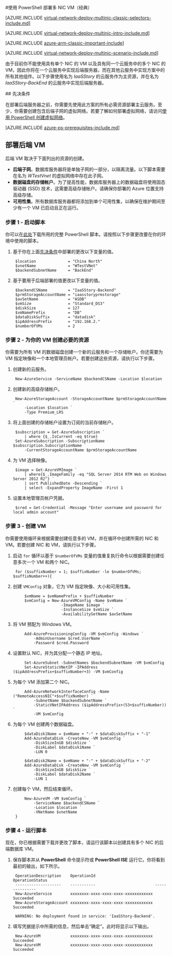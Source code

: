 <properties 
   pageTitle="在经典部署模型中使用 PowerShell 部署多 NIC VM | Azure"
   description="了解如何在经典部署模型中使用 PowerShell 部署多 NIC VM"
   services="virtual-network"
   documentationCenter="na"
   authors="telmosampaio"
   manager="carmonm"
   editor=""
   tags="azure-service-management"
/>
<tags
	ms.service="virtual-network"
	ms.date="02/02/2016"
	wacn.date="12/31/2015"/>

#使用 PowerShell 部署多 NIC VM（经典）

[AZURE.INCLUDE [virtual-network-deploy-multinic-classic-selectors-include.md](../includes/virtual-network-deploy-multinic-classic-selectors-include.md)]

[AZURE.INCLUDE [virtual-network-deploy-multinic-intro-include.md](../includes/virtual-network-deploy-multinic-intro-include.md)]

[AZURE.INCLUDE [azure-arm-classic-important-include](../includes/learn-about-deployment-models-classic-include.md)] 

[AZURE.INCLUDE [virtual-network-deploy-multinic-scenario-include.md](../includes/virtual-network-deploy-multinic-scenario-include.md)]

由于目前你不能使用具有单个 NIC 的 VM 以及具有同一个云服务中的多个 NIC 的 VM，因此你将在一个云服务中实现后端服务器，而在其他云服务中实现方案中的所有其他组件。以下步骤使用名为 *IaaSStory* 的云服务作为主资源，并在名为 *IaaSStory-BackEnd* 的云服务中实现后端服务器。

##<a name="Prerequisites"></a> 先决条件

在部署后端服务器之前，你需要先使用此方案的所有必需资源部署主云服务。至少，你需要创建包含后端子网的虚拟网络。若要了解如何部署虚拟网络，请访问[使用 PowerShell 创建虚拟网络](/documentation/articles/virtual-networks-create-vnet-classic-netcfg-ps)。

[AZURE.INCLUDE [azure-ps-prerequisites-include.md](../includes/azure-ps-prerequisites-include.md)]

## 部署后端 VM

后端 VM 取决于下面列出的资源的创建。

- **后端子网**。数据库服务器将是单独子网的一部分，以隔离流量。以下脚本需要在名为 *WTestVnet* 的虚拟网络中存在此子网。
- **数据磁盘的存储帐户**。为了提高性能，数据库服务器上的数据磁盘将使用固态驱动器 (SSD) 技术，这需要高级存储帐户。请确保你部署的 Azure 位置支持高级存储。
- **可用性集**。所有数据库服务器都将添加到单个可用性集，以确保在维护期间至少有一个 VM 已启动且正在运行。 

### 步骤 1 - 启动脚本

你可以在[此处](https://raw.githubusercontent.com/Azure/azure-quickstart-templates/master/IaaS-Story/11-MultiNIC/classic/virtual-network-deploy-multinic-classic-ps.ps1)下载所用的完整 PowerShell 脚本。请按照以下步骤更改要在你的环境中使用的脚本。

1. 基于你在上面[先决条件](#Prerequisites)中部署的更改以下变量的值。

		$location              = "China North"
		$vnetName              = "WTestVNet"
		$backendSubnetName     = "BackEnd"

2. 基于要用于后端部署的值更改以下变量的值。

		$backendCSName         = "IaaSStory-Backend"
		$prmStorageAccountName = "iaasstoryprmstorage"
		$avSetName             = "ASDB"
		$vmSize                = "Standard_DS3"
		$diskSize              = 127
		$vmNamePrefix          = "DB"
		$dataDiskSuffix        = "datadisk"
		$ipAddressPrefix       = "192.168.2."
		$numberOfVMs           = 2

### 步骤 2 - 为你的 VM 创建必要的资源

你需要为所有 VM 的数据磁盘创建一个新的云服务和一个存储帐户。你还需要为 VM 指定映像和一个本地管理员帐户。若要创建这些资源，请执行以下步骤。

1. 创建新的云服务。

		New-AzureService -ServiceName $backendCSName -Location $location

2. 创建新的高级存储帐户。

		New-AzureStorageAccount -StorageAccountName $prmStorageAccountName `
		    -Location $location `
		    -Type Premium_LRS

3. 将上面创建的存储帐户设置为订阅的当前存储帐户。

		$subscription = Get-AzureSubscription `
		    | where {$_.IsCurrent -eq $true}  
		Set-AzureSubscription -SubscriptionName $subscription.SubscriptionName `
		    -CurrentStorageAccountName $prmStorageAccountName

4. 为 VM 选择映像。

		$image = Get-AzureVMImage `
		    | where{$_.ImageFamily -eq "SQL Server 2014 RTM Web on Windows Server 2012 R2"} `
		    | sort PublishedDate -Descending `
		    | select -ExpandProperty ImageName -First 1

5. 设置本地管理员帐户凭据。

		$cred = Get-Credential -Message "Enter username and password for local admin account"

### 步骤 3 - 创建 VM

你需要使用循环来根据需要创建任意多的 VM，并在循环中创建所需的 NIC 和 VM。若要创建 NIC 和 VM，请执行以下步骤。

1. 启动 `for` 循环以基于 `$numberOfVMs` 变量的值重复执行命令以根据需要创建任意多次一个 VM 和两个 NIC。

		for ($suffixNumber = 1; $suffixNumber -le $numberOfVMs; $suffixNumber++){

2. 创建 `VMConfig` 对象，它为 VM 指定映像、大小和可用性集。

		    $vmName = $vmNamePrefix + $suffixNumber
		    $vmConfig = New-AzureVMConfig -Name $vmName `
		                    -ImageName $image `
		                    -InstanceSize $vmSize `
		                    -AvailabilitySetName $avSetName  

3. 将 VM 预配为 Windows VM。

		    Add-AzureProvisioningConfig -VM $vmConfig -Windows `
		        -AdminUsername $cred.UserName `
		        -Password $cred.Password

4. 设置默认 NIC，并为其分配一个静态 IP 地址。

		    Set-AzureSubnet -SubnetNames $backendSubnetName -VM $vmConfig
		    Set-AzureStaticVNetIP -IPAddress ($ipAddressPrefix+$suffixNumber+3) -VM $vmConfig

5. 为每个 VM 添加第二个 NIC。

		    Add-AzureNetworkInterfaceConfig -Name ("RemoteAccessNIC"+$suffixNumber) `
		        -SubnetName $backendSubnetName `
		        -StaticVNetIPAddress ($ipAddressPrefix+(53+$suffixNumber)) `
		        -VM $vmConfig 

6. 为每个 VM 创建两个数据磁盘。

		    $dataDisk1Name = $vmName + "-" + $dataDiskSuffix + "-1"    
		    Add-AzureDataDisk -CreateNew -VM $vmConfig `
		        -DiskSizeInGB $diskSize `
		        -DiskLabel $dataDisk1Name `
		        -LUN 0       
		
		    $dataDisk2Name = $vmName + "-" + $dataDiskSuffix + "-2"   
		    Add-AzureDataDisk -CreateNew -VM $vmConfig `
		        -DiskSizeInGB $diskSize `
		        -DiskLabel $dataDisk2Name `
		        -LUN 1

7. 创建每个 VM，然后结束循环。

		    New-AzureVM -VM $vmConfig `
		        -ServiceName $backendCSName `
		        -Location $location `
		        -VNetName $vnetName
		}

### 步骤 4 - 运行脚本

现在，你已根据需要下载并更改了脚本，请运行该脚本以创建具有多个 NIC 的后端数据库 VM。

1. 保存脚本并从 **PowerShell** 命令提示符或 **PowerShell ISE** 运行它。你将看到最初的输出，如下所示。

		OperationDescription    OperationId                          OperationStatus
		--------------------    -----------                          ---------------
		New-AzureService        xxxxxxxx-xxxx-xxxx-xxxx-xxxxxxxxxxxx Succeeded      
		New-AzureStorageAccount xxxxxxxx-xxxx-xxxx-xxxx-xxxxxxxxxxxx Succeeded      
		                                                                            
		WARNING: No deployment found in service: 'IaaSStory-Backend'.

2. 填写凭据提示中所需的信息，然后单击“确定”。此时将显示以下输出。

		New-AzureVM             xxxxxxxx-xxxx-xxxx-xxxx-xxxxxxxxxxxx Succeeded
		New-AzureVM             xxxxxxxx-xxxx-xxxx-xxxx-xxxxxxxxxxxx Succeeded 

<!---HONumber=Mooncake_1221_2015-->